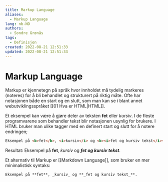 ```yaml
---
title: Markup Language
aliases: 
  - Markup Language
lang: nb-NO
authors:
  - Sondre Grønås
tags:
  - Definisjon
created: 2022-08-21 12:51:33
updated: 2022-08-21 12:51:33
---
```

# Markup Language
Markup er kjennetegn på språk hvor innholdet må tydelig markeres (noteres) for å bli behandlet og strukturert på riktig måte. Ofte har notasjonen både en start og en slutt, som man kan se i blant annet webutviklingsspråket [[01 Hva er HTML|HTML]].

Et eksempel kan være å gjøre deler av teksten **fet** eller *kursiv*. I de fleste programvarene som behandler tekst blir notasjonen usynlig for brukere. I HTML bruker man ulike tagger med en definert start og slutt for å notere endringen;

```html
Eksempel på <b>fet</b>, <i>kursiv</i> og <b><i>fet og kursiv tekst</i></b>.
```
Resultat: Eksempel på **fet**, *kursiv* og **_fet og kursiv tekst_**.

Et alternativ til Markup er [[Markdown Language]], som bruker en mer minimalistisk syntaks:

```md
Eksempel på **fet**, _kursiv_ og **_fet og kursiv tekst_**.
```